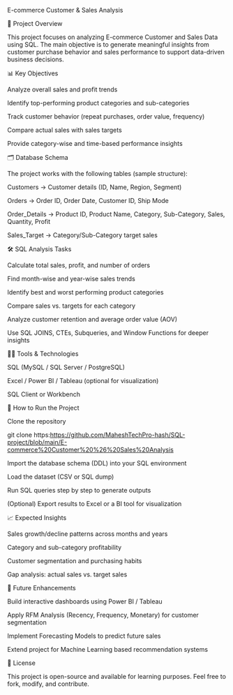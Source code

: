 E-commerce Customer & Sales Analysis


📌 Project Overview

This project focuses on analyzing E-commerce Customer and Sales Data using SQL.
The main objective is to generate meaningful insights from customer purchase behavior and sales performance to support data-driven business decisions.




📊 Key Objectives

Analyze overall sales and profit trends

Identify top-performing product categories and sub-categories

Track customer behavior (repeat purchases, order value, frequency)

Compare actual sales with sales targets

Provide category-wise and time-based performance insights




🗂️ Database Schema

The project works with the following tables (sample structure):

Customers → Customer details (ID, Name, Region, Segment)

Orders → Order ID, Order Date, Customer ID, Ship Mode

Order_Details → Product ID, Product Name, Category, Sub-Category, Sales, Quantity, Profit

Sales_Target → Category/Sub-Category target sales




🛠️ SQL Analysis Tasks

Calculate total sales, profit, and number of orders

Find month-wise and year-wise sales trends

Identify best and worst performing product categories

Compare sales vs. targets for each category

Analyze customer retention and average order value (AOV)

Use SQL JOINS, CTEs, Subqueries, and Window Functions for deeper insights





🧑‍💻 Tools & Technologies

SQL (MySQL / SQL Server / PostgreSQL)

Excel / Power BI / Tableau (optional for visualization)

SQL Client or Workbench





🚀 How to Run the Project

Clone the repository

git clone https:https://github.com/MaheshTechPro-hash/SQL-project/blob/main/E-commerce%20Customer%20%26%20Sales%20Analysis

Import the database schema (DDL) into your SQL environment

Load the dataset (CSV or SQL dump)

Run SQL queries step by step to generate outputs

(Optional) Export results to Excel or a BI tool for visualization






📈 Expected Insights

Sales growth/decline patterns across months and years

Category and sub-category profitability

Customer segmentation and purchasing habits

Gap analysis: actual sales vs. target sales





🔮 Future Enhancements

Build interactive dashboards using Power BI / Tableau

Apply RFM Analysis (Recency, Frequency, Monetary) for customer segmentation

Implement Forecasting Models to predict future sales

Extend project for Machine Learning based recommendation systems





📄 License

This project is open-source and available for learning purposes.
Feel free to fork, modify, and contribute.
